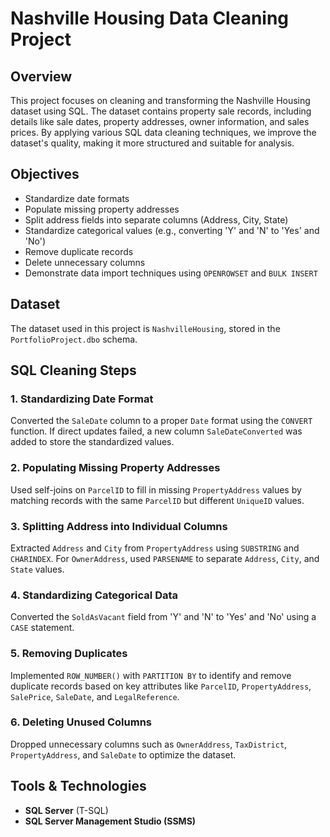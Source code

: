 # Nashville Housing Data Cleaning Project

## Overview
This project focuses on cleaning and transforming the Nashville Housing dataset using SQL. The dataset contains property sale records, including details like sale dates, property addresses, owner information, and sales prices. By applying various SQL data cleaning techniques, we improve the dataset's quality, making it more structured and suitable for analysis.

## Objectives
- Standardize date formats
- Populate missing property addresses
- Split address fields into separate columns (Address, City, State)
- Standardize categorical values (e.g., converting 'Y' and 'N' to 'Yes' and 'No')
- Remove duplicate records
- Delete unnecessary columns
- Demonstrate data import techniques using `OPENROWSET` and `BULK INSERT`

## Dataset
The dataset used in this project is `NashvilleHousing`, stored in the `PortfolioProject.dbo` schema.

## SQL Cleaning Steps
### 1. Standardizing Date Format
Converted the `SaleDate` column to a proper `Date` format using the `CONVERT` function. If direct updates failed, a new column `SaleDateConverted` was added to store the standardized values.

### 2. Populating Missing Property Addresses
Used self-joins on `ParcelID` to fill in missing `PropertyAddress` values by matching records with the same `ParcelID` but different `UniqueID` values.

### 3. Splitting Address into Individual Columns
Extracted `Address` and `City` from `PropertyAddress` using `SUBSTRING` and `CHARINDEX`. For `OwnerAddress`, used `PARSENAME` to separate `Address`, `City`, and `State` values.

### 4. Standardizing Categorical Data
Converted the `SoldAsVacant` field from 'Y' and 'N' to 'Yes' and 'No' using a `CASE` statement.

### 5. Removing Duplicates
Implemented `ROW_NUMBER()` with `PARTITION BY` to identify and remove duplicate records based on key attributes like `ParcelID`, `PropertyAddress`, `SalePrice`, `SaleDate`, and `LegalReference`.

### 6. Deleting Unused Columns
Dropped unnecessary columns such as `OwnerAddress`, `TaxDistrict`, `PropertyAddress`, and `SaleDate` to optimize the dataset.

## Tools & Technologies
- **SQL Server** (T-SQL)
- **SQL Server Management Studio (SSMS)**

